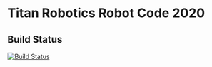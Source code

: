 # Titan Robotics Robot Code 2020

## Build Status
[![Build Status](https://dev.azure.com/TitanRobotics/RobotCode2020/_apis/build/status/frc5431.RobotCode2020?branchName=master)](https://dev.azure.com/TitanRobotics/RobotCode2020/_build/latest?definitionId=1&branchName=master)

